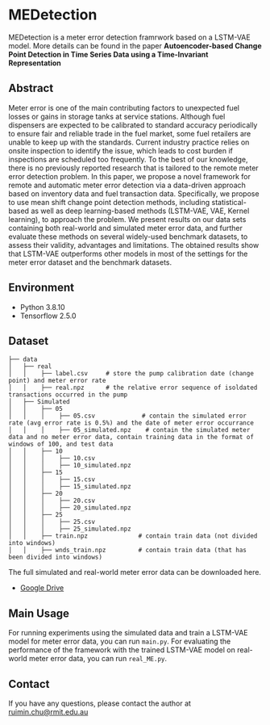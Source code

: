 # MEDetection

MEDetection is a meter error detection framrwork based on a LSTM-VAE model. More details can be found in the paper **Autoencoder-based Change Point Detection in Time Series Data using a Time-Invariant Representation**

## Abstract
Meter error is one of the main contributing factors to unexpected fuel losses or gains in storage tanks at service stations. Although fuel dispensers are expected to be calibrated to standard accuracy periodically to ensure fair and reliable trade in the fuel market, some fuel retailers are unable to keep up with the standards. Current industry practice relies on onsite inspection to identify the issue, which leads to cost burden if inspections are scheduled too frequently. To the best of our knowledge, there is no previously reported research that is tailored to the remote meter error detection problem. In this paper, we propose a novel framework for remote and automatic meter error detection via a data-driven approach based on inventory data and fuel transaction data. Specifically, we propose to use mean shift change point detection methods, including statistical-based as well as deep learning-based methods (LSTM-VAE, VAE, Kernel learning), to approach the problem. We present results on our data sets containing both real-world and simulated meter error data, and further evaluate these methods on several widely-used benchmark datasets, to assess their validity, advantages and limitations. The obtained results show that LSTM-VAE outperforms other models in most of the settings for the meter error dataset and the benchmark datasets. 

## Environment
- Python 3.8.10
- Tensorflow 2.5.0

## Dataset
```
├── data
│   ├── real
│   │    ├── label.csv     # store the pump calibration date (change point) and meter error rate
│   │    ├── real.npz      # the relative error sequence of isoldated transactions occurred in the pump
│   ├── Simulated
│   │    ├── 05
│   │    │    ├── 05.csv             # contain the simulated error rate (avg error rate is 0.5%) and the date of meter error occurrance 
│   │    │    ├── 05_simulated.npz    # contain the simulated meter data and no meter error data, contain training data in the format of windows of 100, and test data
│   │    ├── 10
│   │    │    ├── 10.csv 
│   │    │    ├── 10_simulated.npz    
│   │    ├── 15
│   │    │    ├── 15.csv 
│   │    │    ├── 15_simulated.npz    
│   │    ├── 20
│   │    │    ├── 20.csv 
│   │    │    ├── 20_simulated.npz    
│   │    ├── 25
│   │    │    ├── 25.csv 
│   │    │    ├── 25_simulated.npz    
│   │    ├── train.npz              # contain train data (not divided into windows)
│   │    ├── wnds_train.npz         # contain train data (that has been divided into windows)
```
The full simulated and real-world meter error data can be downloaded here.
- [Google Drive](https://drive.google.com/drive/folders/1vO9BUl8RYKkQcZGYXeZM3_lnDR-DRMqa?usp=share_link)

## Main Usage
For running experiments using the simulated data and train a LSTM-VAE model for meter error data, you can  run `main.py`. For evaluating the performance of the framework with the trained LSTM-VAE model on real-world meter error data, you can run `real_ME.py`.
## Contact
If you have any questions, please contact the author at ruimin.chu@rmit.edu.au
